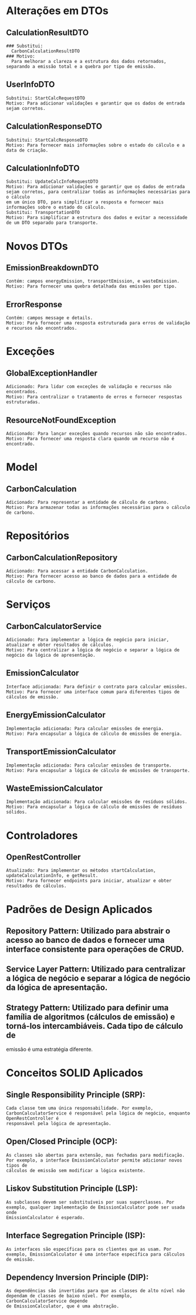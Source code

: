 # Alterações em DTOs
  ## CalculationResultDTO
    ### Substitui: 
      CarbonCalculationResultDTO
    ### Motivo: 
      Para melhorar a clareza e a estrutura dos dados retornados, separando a emissão total e a quebra por tipo de emissão.
  ## UserInfoDTO
    Substitui: StartCalcRequestDTO
    Motivo: Para adicionar validações e garantir que os dados de entrada sejam corretos.
  ## CalculationResponseDTO
    Substitui: StartCalcResponseDTO
    Motivo: Para fornecer mais informações sobre o estado do cálculo e a data de criação.
  ## CalculationInfoDTO
    Substitui: UpdateCalcInfoRequestDTO
    Motivo: Para adicionar validações e garantir que os dados de entrada sejam corretos, para centralizar todas as informações necessárias para o cálculo 
    em um único DTO, para simplificar a resposta e fornecer mais informações sobre o estado do cálculo.
    Substitui: TransportationDTO
    Motivo: Para simplificar a estrutura dos dados e evitar a necessidade de um DTO separado para transporte.
# Novos DTOs
  ## EmissionBreakdownDTO
    Contém: campos energyEmission, transportEmission, e wasteEmission.
    Motivo: Para fornecer uma quebra detalhada das emissões por tipo.
  ## ErrorResponse
    Contém: campos message e details.
    Motivo: Para fornecer uma resposta estruturada para erros de validação e recursos não encontrados.
# Exceções
  ## GlobalExceptionHandler
    Adicionado: Para lidar com exceções de validação e recursos não encontrados.
    Motivo: Para centralizar o tratamento de erros e fornecer respostas estruturadas.
  ## ResourceNotFoundException
    Adicionado: Para lançar exceções quando recursos não são encontrados.
    Motivo: Para fornecer uma resposta clara quando um recurso não é encontrado.
# Model
  ## CarbonCalculation
    Adicionado: Para representar a entidade de cálculo de carbono.
    Motivo: Para armazenar todas as informações necessárias para o cálculo de carbono.
# Repositórios
  ## CarbonCalculationRepository
    Adicionado: Para acessar a entidade CarbonCalculation.
    Motivo: Para fornecer acesso ao banco de dados para a entidade de cálculo de carbono.
# Serviços
  ## CarbonCalculatorService
    Adicionado: Para implementar a lógica de negócio para iniciar, atualizar e obter resultados de cálculos.
    Motivo: Para centralizar a lógica de negócio e separar a lógica de negócio da lógica de apresentação.
  ## EmissionCalculator
    Interface adicionada: Para definir o contrato para calcular emissões.
    Motivo: Para fornecer uma interface comum para diferentes tipos de cálculos de emissão.
  ## EnergyEmissionCalculator
    Implementação adicionada: Para calcular emissões de energia.
    Motivo: Para encapsular a lógica de cálculo de emissões de energia.
  ## TransportEmissionCalculator
    Implementação adicionada: Para calcular emissões de transporte.
    Motivo: Para encapsular a lógica de cálculo de emissões de transporte.
  ## WasteEmissionCalculator
    Implementação adicionada: Para calcular emissões de resíduos sólidos.
    Motivo: Para encapsular a lógica de cálculo de emissões de resíduos sólidos.
# Controladores
  ## OpenRestController
    Atualizado: Para implementar os métodos startCalculation, updateCalculationInfo, e getResult.
    Motivo: Para fornecer endpoints para iniciar, atualizar e obter resultados de cálculos.
# Padrões de Design Aplicados
  ## Repository Pattern: Utilizado para abstrair o acesso ao banco de dados e fornecer uma interface consistente para operações de CRUD.
  
  ## Service Layer Pattern: Utilizado para centralizar a lógica de negócio e separar a lógica de negócio da lógica de apresentação.
  
  ## Strategy Pattern: Utilizado para definir uma família de algoritmos (cálculos de emissão) e torná-los intercambiáveis. Cada tipo de cálculo de 
  emissão é uma estratégia diferente.
  
# Conceitos SOLID Aplicados
  ## Single Responsibility Principle (SRP):
    Cada classe tem uma única responsabilidade. Por exemplo, CarbonCalculatorService é responsável pela lógica de negócio, enquanto OpenRestController é 
    responsável pela lógica de apresentação.
  
  ## Open/Closed Principle (OCP):
    As classes são abertas para extensão, mas fechadas para modificação. Por exemplo, a interface EmissionCalculator permite adicionar novos tipos de 
    cálculos de emissão sem modificar a lógica existente.
  
  ## Liskov Substitution Principle (LSP):
    As subclasses devem ser substituíveis por suas superclasses. Por exemplo, qualquer implementação de EmissionCalculator pode ser usada onde 
    EmissionCalculator é esperado.
  
  ## Interface Segregation Principle (ISP):
    As interfaces são específicas para os clientes que as usam. Por exemplo, EmissionCalculator é uma interface específica para cálculos de emissão.
  
  ## Dependency Inversion Principle (DIP):
    As dependências são invertidas para que as classes de alto nível não dependam de classes de baixo nível. Por exemplo, CarbonCalculatorService depende 
    de EmissionCalculator, que é uma abstração.
